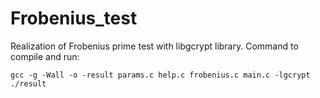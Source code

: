 # Frobenius_test

Realization of Frobenius prime test with libgcrypt library.
Command to compile and run:
```
gcc -g -Wall -o -result params.c help.c frobenius.c main.c -lgcrypt
./result
```
